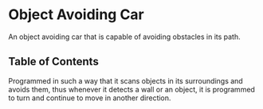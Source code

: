 # Object Avoiding Car

An object avoiding car that is capable of avoiding obstacles in its path. 

## Table of Contents

Programmed in such a way that it scans objects in its surroundings and avoids them, thus whenever it detects a wall or an object, it is programmed to turn and continue to move in another direction. 
